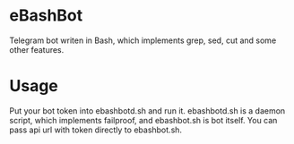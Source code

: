 # eBashBot

Telegram bot writen in Bash, which implements grep, sed, cut and some other features.

# Usage

Put your bot token into ebashbotd.sh and run it. ebashbotd.sh is a daemon script, which implements failproof, and ebashbot.sh is bot itself. You can pass api url with token directly to ebashbot.sh.